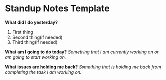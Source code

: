 # Standup Notes Template
**What did I do yesterday?**
1. First thing
2. Second thing(if needed)
3. Third thing(if needed)
   
**What am I going to do today?**
*Something that I am currently working on or am going to start working on.*

**What issues are holding me back?**
*Something that is holding me back from completing the task I am working on.*

